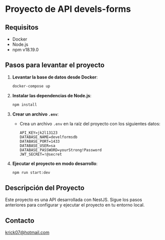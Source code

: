 # Proyecto de API devels-forms

## Requisitos

- Docker
- Node.js
- npm v18.19.0

## Pasos para levantar el proyecto

1. **Levantar la base de datos desde Docker**:
   ```bash
   docker-compose up
   ```

2. **Instalar las dependencias de Node.js**:
   ```bash
   npm install
   ```

3. **Crear un archivo `.env`**:
   - Crea un archivo `.env` en la raíz del proyecto con los siguientes datos:
     ```env
     API_KEY=jk2l13123
     DATABASE_NAME=develformsdb
     DATABASE_PORT=1433
     DATABASE_USER=sa
     DATABASE_PASSWORD=yourStrong!Password
     JWT_SECRET=!@secret
     ```

4. **Ejecutar el proyecto en modo desarrollo**:
   ```bash
   npm run start:dev
   ```

## Descripción del Proyecto

Este proyecto es una API desarrollada con NestJS. Sigue los pasos anteriores para configurar y ejecutar el proyecto en tu entorno local.

## Contacto

krick07@hotmail.com